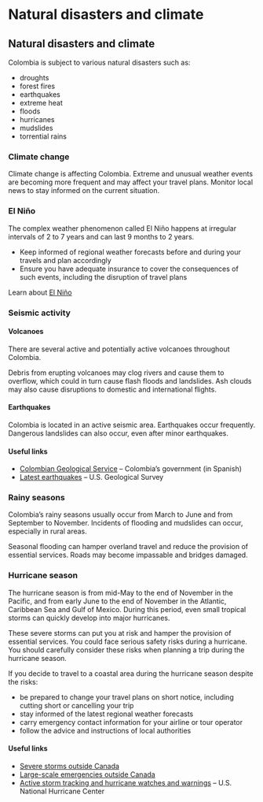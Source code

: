 # Natural disasters and climate

## Natural disasters and climate

Colombia is subject to various natural disasters such as:

* droughts
* forest fires
* earthquakes
* extreme heat
* floods
* hurricanes
* mudslides
* torrential rains

### Climate change

Climate change is affecting Colombia. Extreme and unusual weather events are becoming more frequent and may affect your travel plans. Monitor local news to stay informed on the current situation.

### El Niño

The complex weather phenomenon called El Niño happens at irregular intervals of 2 to 7 years and can last 9 months to 2 years.

* Keep informed of regional weather forecasts before and during your travels and plan accordingly
* Ensure you have adequate insurance to cover the consequences of such events, including the disruption of travel plans

Learn about [El Niño](https://www.canada.ca/en/environment-climate-change/services/weather-general-tools-resources/el-nino.html)

### Seismic activity

#### Volcanoes

There are several active and potentially active volcanoes throughout Colombia.

Debris from erupting volcanoes may clog rivers and cause them to overflow, which could in turn cause flash floods and landslides. Ash clouds may also cause disruptions to domestic and international flights.

#### Earthquakes

Colombia is located in an active seismic area. Earthquakes occur frequently. Dangerous landslides can also occur, even after minor earthquakes.

#### Useful links

* [Colombian Geological Service](http://www2.sgc.gov.co/ "Servicio GeolóGico Colombiano") – Colombia’s government (in Spanish)
* [Latest earthquakes](https://earthquake.usgs.gov/earthquakes/map/) – U.S. Geological Survey

### Rainy seasons

Colombia’s rainy seasons usually occur from March to June and from September to November. Incidents of flooding and mudslides can occur, especially in rural areas.

Seasonal flooding can hamper overland travel and reduce the provision of essential services. Roads may become impassable and bridges damaged.

### Hurricane season

The hurricane season is from mid-May to the end of November in the Pacific, and from early June to the end of November in the Atlantic, Caribbean Sea and Gulf of Mexico. During this period, even small tropical storms can quickly develop into major hurricanes.

These severe storms can put you at risk and hamper the provision of essential services. You could face serious safety risks during a hurricane. You should carefully consider these risks when planning a trip during the hurricane season.

If you decide to travel to a coastal area during the hurricane season despite the risks:

* be prepared to change your travel plans on short notice, including cutting short or cancelling your trip
* stay informed of the latest regional weather forecasts
* carry emergency contact information for your airline or tour operator
* follow the advice and instructions of local authorities

#### Useful links

* [Severe storms outside Canada](https://travel.gc.ca/travelling/health-safety/hurricanes-typhoons-cyclones-monsoons)
* [Large-scale emergencies outside Canada](https://travel.gc.ca/assistance/emergency-info/large-scale-emergencies-abroad)
* [Active storm tracking and hurricane watches and warnings](http://www.nhc.noaa.gov/) – U.S. National Hurricane Center